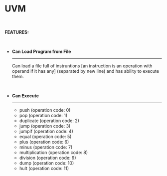 # UVM

</br>

**FEATURES:**

  </br>

- **Can Load Program from File**

  ---

  Can load a file full of instruntions [an instruction is an operation with operand if it has any] (separated by new line) and has ability to execute them.
  
  </br>

- **Can Execute**
  
  ---

  - push (operation code: 0)
  - pop (operation code: 1)
  - duplicate (operation code: 2)
  - jump (operation code: 3)
  - jumpif (operation code: 4)
  - equal (operation code: 5)
  - plus (operation code: 6)
  - minus (operation code: 7)
  - multiplication (operation code: 8)
  - division (operation code: 9)
  - dump (operation code: 10)
  - hult (operation code: 11)
